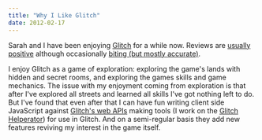```yaml
---
title: "Why I Like Glitch"
date: 2012-02-17
---
```

<div xmlns="http://www.w3.org/1999/xhtml"><div><p>
    Sarah and I have been enjoying <a href="http://www.glitch.com">Glitch</a> for a while now. Reviews are <a href="http://arstechnica.com/gaming/news/2011/11/glitch-the-battle-to-build-a-massive-multiplayer-game-without-combat.ars">usually positive</a> although occasionally <a href="http://www.rockpapershotgun.com/2011/10/04/review-glitch/">biting (but mostly accurate)</a>.
  </p><p>
    I enjoy Glitch as a game of exploration: exploring the game's lands with hidden and secret rooms, and exploring the games skills and game mechanics. The issue with my enjoyment coming from
    exploration is that after I've explored all streets and learned all skills I've got nothing left to do. But I've found that even after that I can have fun writing client side JavaScript against
    <a href="http://developer.glitch.com/">Glitch's web APIs</a> making tools (I work on the <a href="http://deletethis.net/dave/dev/glitch-helperator/">Glitch Helperator</a>) for use in Glitch. And
    on a semi-regular basis they add new features reviving my interest in the game itself.
  </p><div class="blogger-post-footer"><img width="1" height="1" src="https://blogger.googleusercontent.com/tracker/1670048653123050463-6206283866166516855?l=davescoolblog.blogspot.com" alt="" /></div></div></div>
